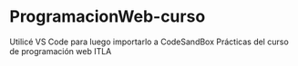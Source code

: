 # ProgramacionWeb-curso
Utilicé VS Code para luego importarlo a CodeSandBox
Prácticas del curso de programación web ITLA
